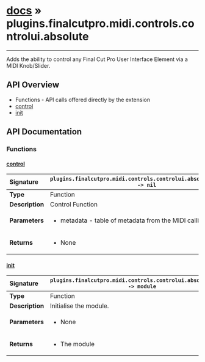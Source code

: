 # [docs](index.md) » plugins.finalcutpro.midi.controls.controlui.absolute
---

Adds the ability to control any Final Cut Pro User Interface Element via a MIDI Knob/Slider.

## API Overview
* Functions - API calls offered directly by the extension
 * [control](#control)
 * [init](#init)

## API Documentation

### Functions

#### [control](#control)
| <span style="float: left;">**Signature**</span> | <span style="float: left;">`plugins.finalcutpro.midi.controls.controlui.absolute.control() -> nil` </span>                                                          |
| -----------------------------------------------------|---------------------------------------------------------------------------------------------------------|
| **Type**                                             | Function                                                                                         |
| **Description**                                      | Control Function                                                                                         |
| **Parameters**                                       | <ul><li>metadata - table of metadata from the MIDI callback</li></ul> |
| **Returns**                                          | <ul><li>None</li></ul>          |

#### [init](#init)
| <span style="float: left;">**Signature**</span> | <span style="float: left;">`plugins.finalcutpro.midi.controls.controlui.absolute.init() -> module` </span>                                                          |
| -----------------------------------------------------|---------------------------------------------------------------------------------------------------------|
| **Type**                                             | Function                                                                                         |
| **Description**                                      | Initialise the module.                                                                                         |
| **Parameters**                                       | <ul><li>None</li></ul> |
| **Returns**                                          | <ul><li>The module</li></ul>          |

